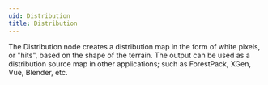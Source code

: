 ```yaml
---
uid: Distribution
title: Distribution
---
```


The Distribution node creates a distribution map in the form of white pixels, or "hits", based on the shape of the terrain. The output can be used as a distribution source map in other applications; such as ForestPack, XGen, Vue, Blender, etc.

